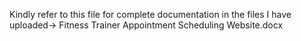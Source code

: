 Kindly refer to this file for complete documentation in the files I have uploaded-> Fitness Trainer Appointment Scheduling Website.docx

